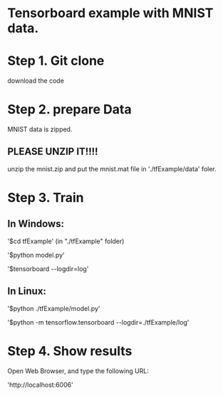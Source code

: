 # Tensorboard example with MNIST data.

# Step 1. Git clone   

download the code


# Step 2. prepare Data 


MNIST data is zipped. 

## PLEASE UNZIP IT!!!!

unzip the mnist.zip and put the mnist.mat file in './tfExample/data' foler. 

# Step 3. Train 

## In Windows:
'$cd tfExample'  (in "./tfExample" folder)

'$python model.py' 

'$tensorboard --logdir=log'


## In Linux:

'$python ./tfExample/model.py' 

'$python -m tensorflow.tensorboard --logdir=./tfExample/log'


# Step 4. Show results
Open Web Browser, and type the following URL:

'http://localhost:6006'

